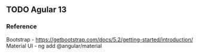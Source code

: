 ## TODO Agular 13
### Reference 
Bootstrap - https://getbootstrap.com/docs/5.2/getting-started/introduction/
<br>
Material UI - ng add @angular/material

